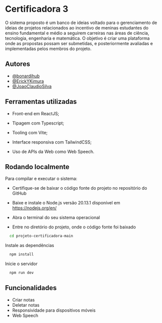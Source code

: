 
# Certificadora 3

O sistema proposto é um banco de ideias voltado para o gerenciamento de
ideias de projetos relacionados ao incentivo de meninas estudantes do ensino
fundamental e médio a seguirem carreiras nas áreas de ciência, tecnologia,
engenharia e matemática. O objetivo é criar uma plataforma onde as
propostas possam ser submetidas, e posteriormente avaliadas e implementadas pelos
membros do projeto.


## Autores

- [@bonardihub](https://www.github.com/bonardihub)
- [@ErickYKimura](https://github.com/EricYKimura)
- [@JoaoClaudioSilva](https://github.com/JoaoClaudioSilva)



## Ferramentas utilizadas
- Front-end em ReactJS;

- Tipagem com Typescript;

- Tooling com Vite;

- Interface responsiva com TailwindCSS;

- Uso de APIs da Web como Web Speech.



## Rodando localmente

Para compilar e executar o sistema:

- Certifique-se de baixar o código fonte do projeto no repositório do GitHub

- Baixe e instale o Node.js versão 20.13.1 disponível em https://nodejs.org/en/

- Abra o terminal do seu sistema operacional

- Entre no diretório do projeto, onde o código fonte foi baixado

```bash
  cd projeto-certificadora-main
```

Instale as dependências

```bash
  npm install
```

Inicie o servidor

```bash
  npm run dev
```


## Funcionalidades

- Criar notas
- Deletar notas
- Responsividade para dispositivos móveis
- Web Speech

